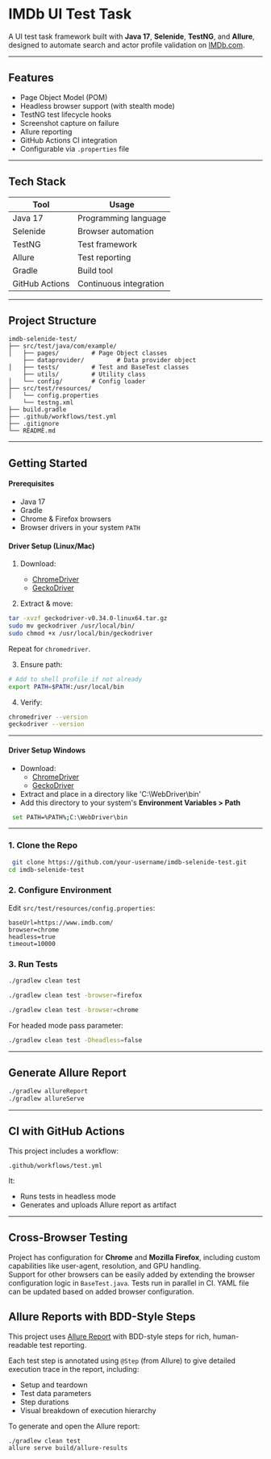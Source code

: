 # IMDb UI Test Task

A UI test task framework built with **Java 17**, **Selenide**, **TestNG**, and **Allure**, designed to automate search and actor profile validation on [IMDb.com](https://www.imdb.com).

---

## Features

-  Page Object Model (POM)
-  Headless browser support (with stealth mode)
-  TestNG test lifecycle hooks
-  Screenshot capture on failure
-  Allure reporting
-  GitHub Actions CI integration
-  Configurable via `.properties` file

---

##  Tech Stack

| Tool         | Usage                          |
|--------------|--------------------------------|
| Java 17      | Programming language            |
| Selenide     | Browser automation |
| TestNG       | Test framework                  |
| Allure       | Test reporting                  |
| Gradle       | Build tool                      |
| GitHub Actions | Continuous integration       |

---

##  Project Structure

```
imdb-selenide-test/
├── src/test/java/com/example/
│   ├── pages/         # Page Object classes
    ├── dataprovider/         # Data provider object
│   ├── tests/         # Test and BaseTest classes
    ├── utils/         # Utility class
│   └── config/        # Config loader
├── src/test/resources/
│   └── config.properties
    └── testng.xml
├── build.gradle
├── .github/workflows/test.yml
├── .gitignore
└── README.md
```

---

## Getting Started

#### Prerequisites

- Java 17  
- Gradle  
- Chrome & Firefox browsers  
- Browser drivers in your system `PATH`

#### Driver Setup (Linux/Mac)

1. Download:
    - [ChromeDriver](https://sites.google.com/chromium.org/driver/)
    - [GeckoDriver](https://github.com/mozilla/geckodriver/releases)

2. Extract & move:

```bash
tar -xvzf geckodriver-v0.34.0-linux64.tar.gz
sudo mv geckodriver /usr/local/bin/
sudo chmod +x /usr/local/bin/geckodriver
```

Repeat for `chromedriver`.

3. Ensure path:

```bash
# Add to shell profile if not already
export PATH=$PATH:/usr/local/bin
```

4. Verify:

```bash
chromedriver --version
geckodriver --version
```
---
#### Driver Setup Windows

- Download:
    - [ChromeDriver](https://sites.google.com/a/chromium.org/chromedriver/)
    - [GeckoDriver](https://github.com/mozilla/geckodriver/releases)
- Extract and place in a directory like 'C:\WebDriver\bin'
- Add this directory to your system's **Environment Variables > Path**

```bash
 set PATH=%PATH%;C:\WebDriver\bin
```
---

### 1. Clone the Repo

```bash
 git clone https://github.com/your-username/imdb-selenide-test.git
cd imdb-selenide-test
```

### 2. Configure Environment

Edit `src/test/resources/config.properties`:

```properties
baseUrl=https://www.imdb.com/
browser=chrome
headless=true
timeout=10000
```

### 3. Run Tests

```bash
./gradlew clean test
```
```bash
./gradlew clean test -browser=firefox
```
```bash
./gradlew clean test -browser=chrome
```
For headed mode pass parameter:
```bash
./gradlew clean test -Dheadless=false
```
---
##  Generate Allure Report

```bash
./gradlew allureReport
./gradlew allureServe
```

---

##  CI with GitHub Actions

This project includes a workflow:
```
.github/workflows/test.yml
```

It:
- Runs tests in headless mode
- Generates and uploads Allure report as artifact

---

## Cross-Browser Testing

Project has configuration for **Chrome** and **Mozilla Firefox**, including custom capabilities like user-agent, resolution, and GPU handling.  
Support for other browsers can be easily added by extending the browser configuration logic in `BaseTest.java`. Tests run in parallel in CI.
YAML file can be updated based on added browser configuration.
##  Allure Reports with BDD-Style Steps

This project uses [Allure Report](https://docs.qameta.io/allure/) with BDD-style steps for rich, human-readable test reporting.

Each test step is annotated using `@Step` (from Allure) to give detailed execution trace in the report, including:
- Setup and teardown
- Test data parameters
- Step durations
- Visual breakdown of execution hierarchy


To generate and open the Allure report:

```bash
./gradlew clean test
allure serve build/allure-results
```